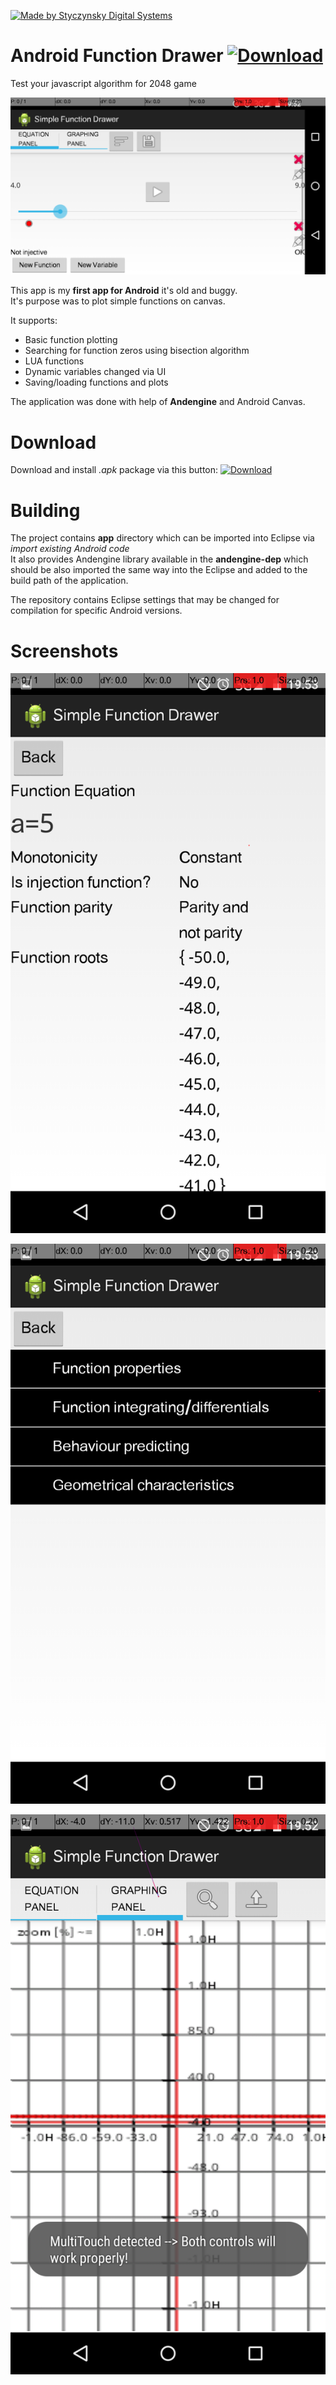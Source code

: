 [![Made by Styczynsky Digital Systems][badge sts]][link styczynski]

# Android Function Drawer [![Download][badge download]][link download latest]

Test your javascript algorithm for 2048 game

![Screenshot of the app][screenshot0]

This app is my **first app for Android** it's old and buggy.<br>
It's purpose was to plot simple functions on canvas.<br>

It supports:
* Basic function plotting
* Searching for function zeros using bisection algorithm
* LUA functions
* Dynamic variables changed via UI
* Saving/loading functions and plots

The application was done with help of **Andengine** and Android Canvas.

# Download

Download and install *.apk* package via this button: [![Download][badge download]][link download latest]

# Building

The project contains **app** directory which can be imported into Eclipse via *import existing Android code*<br>
It also provides Andengine library available in the **andengine-dep** which should be also imported the same way into the Eclipse and added to the build path of the application.

The repository contains Eclipse settings that may be changed for compilation for specific Android versions.

# Screenshots

![Screenshot of the app][screenshot1]

![Screenshot of the app][screenshot2]

![Screenshot of the app][screenshot3]


[badge sts]: https://img.shields.io/badge/-styczynsky_digital_systems-blue.svg?style=flat-square&logoWidth=20&logo=data%3Aimage%2Fpng%3Bbase64%2CiVBORw0KGgoAAAANSUhEUgAAABYAAAAXCAYAAAAP6L%2BeAAAABmJLR0QA%2FwD%2FAP%2BgvaeTAAAACXBIWXMAAA7DAAAOwwHHb6hkAAAAB3RJTUUH4AgSEh0nVTTLngAAAB1pVFh0Q29tbWVudAAAAAAAQ3JlYXRlZCB3aXRoIEdJTVBkLmUHAAAAm0lEQVQ4y2Pc%2Bkz2PwMNAAs2wVMzk4jSbJY%2BD6ccEwONACMsKIh1JSEgbXKeQdr4PO1cPPQMZiGkoC7bkCQD7%2Fx7znDn35AOClK9PEJSBbNYAJz999UGrOLocsM0KHB5EZ%2FXPxiVMDAwMDD8SP3DwJA6kFka5hJCQOBcDwMDAwPDm3%2FbGBj%2BbR8tNrFUTbiAB8tknHI7%2FuTilAMA9aAwA8miDpgAAAAASUVORK5CYII%3D

[badge download]: https://img.shields.io/badge/-download_me!-green.svg?style=flat-square&logoWidth=10&logo=data%3Aimage%2Fpng%3Bbase64%2CiVBORw0KGgoAAAANSUhEUgAAABkAAAArCAYAAACNWyPFAAAABmJLR0QA%2FwD%2FAP%2BgvaeTAAAACXBIWXMAAA7DAAAOwwHHb6hkAAAAB3RJTUUH4AgTDjEFFOXcpQAAAM1JREFUWMPt2EsOgzAMBFDPJHD%2F80Jid1G1KpR8SqKu7C2QJzwWsoCZSWedb0Tvg5Q%2FlCOOOOKII4444ogjjvxW8bTjYtK57zNTSoCdNm5VBcmRhdua7SJpKaXhN2hmEmO0fd%2BnANXgl2WxbduGAVUFVbUY9rquPVARyDmDpJCktKBK66pACOE5Ia%2FhUlUhaTPm9xM4ZEJScs6YDXwFH0IYgq6Ay%2Bm6C5WAQyYXo9edUQ2oIr1Q5TPUh4iImJkAsMI1AO3O4u4fiV5AROQBGVB7Fu2akxMAAAAASUVORK5CYII%3D

[link styczynski]: http://styczynski.in

[logo]: https://raw.githubusercontent.com/styczynski/2048-bot-sim/master/static/logo.png

[screenshot0]: https://raw.githubusercontent.com/styczynski/android-function-drawer/master/static/screenshot0.png

[screenshot1]: https://raw.githubusercontent.com/styczynski/android-function-drawer/master/static/screenshot1.png

[screenshot2]: https://raw.githubusercontent.com/styczynski/android-function-drawer/master/static/screenshot2.png

[screenshot3]: https://raw.githubusercontent.com/styczynski/android-function-drawer/master/static/screenshot3.png

[link download latest]: https://github.com/styczynski/bash-universal-tester/archive/1.9.5.zip
